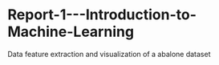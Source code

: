 # Report-1---Introduction-to-Machine-Learning
Data feature extraction and visualization of a abalone dataset
